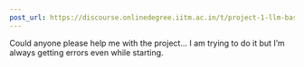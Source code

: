 ```yaml
---
post_url: https://discourse.onlinedegree.iitm.ac.in/t/project-1-llm-based-automation-agent-discussion-thread-tds-jan-2025/164277/167
---
```

Could anyone please help me with the project… I am trying to do it but I’m always getting errors even while starting.